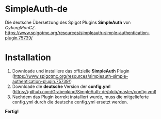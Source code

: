 # SimpleAuth-de
Die deutsche Übersetzung des Spigot Plugins **SimpleAuth** von *CyborgManCZ*.  
https://www.spigotmc.org/resources/simpleauth-simple-authentication-plugin.75739/

# Installation
1. Downloade und installiere das offizielle **SimpleAuth** Plugin (https://www.spigotmc.org/resources/simpleauth-simple-authentication-plugin.75739/)  
2. Downloade die **deutsche** Version der **config.yml** (https://github.com/Grabenkind/SimpleAuth-de/blob/master/config.yml)  
3. Nachdem das Plugin korrekt installiert wurde, muss die mitgelieferte config.yml durch die deutsche config.yml ersetzt werden.  
  
**Fertig!**
